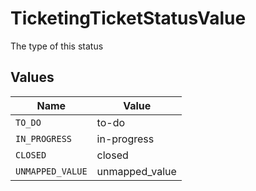 # TicketingTicketStatusValue

The type of this status


## Values

| Name             | Value            |
| ---------------- | ---------------- |
| `TO_DO`          | to-do            |
| `IN_PROGRESS`    | in-progress      |
| `CLOSED`         | closed           |
| `UNMAPPED_VALUE` | unmapped_value   |